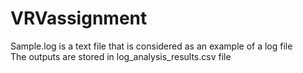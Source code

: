 # VRVassignment

Sample.log is a text file that is considered as an example of a log file 
<br>
The outputs are stored in log_analysis_results.csv file 
